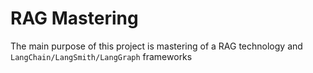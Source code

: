 # RAG Mastering 

The main purpose of this project is mastering of a RAG technology and `LangChain/LangSmith/LangGraph` frameworks